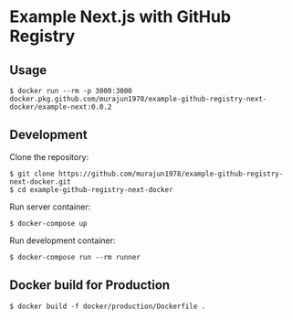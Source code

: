 # Example Next.js with GitHub Registry

## Usage

```
$ docker run --rm -p 3000:3000 docker.pkg.github.com/murajun1978/example-github-registry-next-docker/example-next:0.0.2
```

## Development

Clone the repository:

```
$ git clone https://github.com/murajun1978/example-github-registry-next-docker.git
$ cd example-github-registry-next-docker
```

Run server container:

```
$ docker-compose up
```

Run development container:

```
$ docker-compose run --rm runner
```

## Docker build for Production

```
$ docker build -f docker/production/Dockerfile .
```
